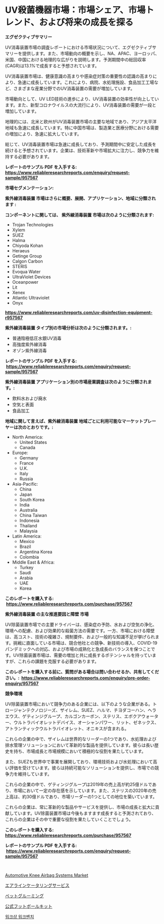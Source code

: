 <p><h1>UV殺菌機器市場：市場シェア、市場トレンド、および将来の成長を探る</h1></p><p><strong>エグゼクティブサマリー</strong></p>
<p><p>UV消毒装置市場の調査レポートにおける市場状況について、エグゼクティブサマリーを提供します。また、市場動向の概要を示し、NA、APAC、ヨーロッパ、米国、中国における地理的な広がりを説明します。予測期間中の総回収率(CAGR)は13.1%で成長すると予想されています。</p><p>UV消毒装置市場は、健康意識の高まりや感染症対策の重要性の認識の高まりにより、急速に成長しています。これにより、病院、水処理施設、食品加工工場など、さまざまな産業分野でのUV消毒装置の需要が増加しています。</p><p>市場動向として、UV LED技術の進歩により、UV消毒装置の効率性が向上しています。また、新型コロナウイルスの大流行により、UV消毒装置の需要が一段と増加しています。</p><p>地理的には、北米と欧州がUV消毒装置市場の主要な地域であり、アジア太平洋地域も急速に成長しています。特に中国市場は、製造業と医療分野における需要の増加により、急速に拡大しています。</p><p>総じて、UV消毒装置市場は急速に成長しており、予測期間中に安定した成長を続けると予想されています。企業は、技術革新や市場拡大に注力し、競争力を維持する必要があります。</p></p>
<p><strong>レポートのサンプル PDF を入手する: <a href="https://www.reliableresearchreports.com/enquiry/request-sample/957567">https://www.reliableresearchreports.com/enquiry/request-sample/957567</a></strong></p>
<p><strong>市場セグメンテーション:</strong></p>
<p><strong> 紫外線消毒装置 市場はさらに概要、展開、アプリケーション、地域に分類されます :</strong></p>
<p><strong>コンポーネントに関しては、 紫外線消毒装置 市場は次のように分類されます: &nbsp;</strong></p>
<p><ul><li>Trojan Technologies</li><li>Xylem</li><li>SUEZ</li><li>Halma</li><li>Chiyoda Kohan</li><li>Heraeus</li><li>Getinge Group</li><li>Calgon Carbon</li><li>STERIS</li><li>Evoqua Water</li><li>UltraViolet Devices</li><li>Oceanpower</li><li>Lit</li><li>Xenex</li><li>Atlantic Ultraviolet</li><li>Onyx</li></ul></p>
<p><strong><a href="https://www.reliableresearchreports.com/uv-disinfection-equipment-r957567">https://www.reliableresearchreports.com/uv-disinfection-equipment-r957567</a></strong></p>
<p><strong> 紫外線消毒装置 タイプ別の市場分析は次のように分類されます。:</strong></p>
<p><ul><li>普通陰極低圧水銀UV消毒</li><li>高強度紫外線消毒</li><li>オゾン紫外線消毒</li></ul></p>
<p><strong>レポートのサンプル PDF を入手する: &nbsp;<a href="https://www.reliableresearchreports.com/enquiry/request-sample/957567">https://www.reliableresearchreports.com/enquiry/request-sample/957567</a></strong></p>
<p><strong> 紫外線消毒装置 アプリケーション別の市場産業調査は次のように分類されます。:</strong></p>
<p><ul><li>飲料水および廃水</li><li>空気と表面</li><li>食品加工</li></ul></p>
<p><strong>地域に関して言えば、紫外線消毒装置 地域ごとに利用可能なマーケットプレーヤーは次のとおりです。:</strong></p>
<p><ul>
    <li>
        North America:
        <ul>
            <li>United States</li>
            <li>Canada</li>
        </ul>
    </li>
    <li>
        Europe:
        <ul>
            <li>Germany</li>
            <li>France</li>
            <li>U.K.</li>
            <li>Italy</li>
            <li>Russia</li>
        </ul>
    </li>
    <li>
        Asia-Pacific:
        <ul>
            <li>China</li>
            <li>Japan</li>
            <li>South Korea</li>
            <li>India</li>
            <li>Australia</li>
            <li>China Taiwan</li>
            <li>Indonesia</li>
            <li>Thailand</li>
            <li>Malaysia</li>
        </ul>
    </li>
    <li>
        Latin America:
        <ul>
            <li>Mexico</li>
            <li>Brazil</li>
            <li>Argentina Korea</li>
            <li>Colombia</li>
        </ul>
    </li>
    <li>
        Middle East & Africa:
        <ul>
            <li>Turkey</li>
            <li>Saudi</li>
            <li>Arabia</li>
            <li>UAE</li>
            <li>Korea</li>
        </ul>
    </li>
    </ul></p>
<p><strong>このレポートを購入する: &nbsp;<a href="https://www.reliableresearchreports.com/purchase/957567">https://www.reliableresearchreports.com/purchase/957567</a></strong></p>
<p><strong>紫外線消毒装置 の主な推進要因と障壁 市場</strong></p>
<p><p>UV除菌装置市場での主要ドライバーは、感染症の予防、水および空気の浄化、環境への配慮、および効果的な殺菌方法の需要です。一方、市場における障壁は、高コスト、技術の複雑さ、規制要件、および一般的な知識不足が挙げられます。挑戦に直面している市場は、競合他社との競争、新技術の導入、COVID-19パンデミックへの対応、および市場の成熟化と急成長のバランスを保つことです。UV除菌装置市場は、需要の増加と共に成長するポテンシャルを持っていますが、これらの課題を克服する必要があります。</p></p>
<p><strong>このレポートを購入する前に、質問がある場合は問い合わせるか、共有してください。:&nbsp; <a href="https://www.reliableresearchreports.com/enquiry/pre-order-enquiry/957567">https://www.reliableresearchreports.com/enquiry/pre-order-enquiry/957567</a></strong></p>
<p><strong>競争環境</strong></p>
<p><p>UV除菌装置市場において競争力のある企業には、以下のような企業がある。トロージャンテクノロジーズ、ザイレム、SUEZ、ハルマ、チヨダコーハン、ヘラエウス、ゲティンジグループ、カルゴンカーボン、ステリス、エボクアウォーター、ウルトラバイオレットデバイス、オーシャンパワー、リット、ゼネックス、アトランティックウルトラバイオレット、オニキスが含まれる。</p><p>これらの企業の中で、ザイレムは世界的なリーダーの1つであり、水処理および排水管理ソリューションにおいて革新的な製品を提供しています。彼らは長い歴史を持ち、市場成長と市場規模において積極的な役割を果たしています。</p><p>また、SUEZも世界中で事業を展開しており、環境技術および水処理において高い評価を受けています。彼らは持続可能なソリューションを提供し、市場での競争力を維持しています。</p><p>これらの企業の中で、ゲティンジグループは2019年の売上高が約25億ドルであり、市場において一定の存在感を示しています。また、ステリスの2020年の売上高は、約30億ドルであり、市場リーダーの1つとしての地位を築いています。</p><p>これらの企業は、常に革新的な製品やサービスを提供し、市場の成長と拡大に貢献しています。UV除菌装置市場は今後もますます成長すると予測されており、これらの企業はその中で重要な役割を果たしていくことでしょう。</p></p>
<p><strong>このレポートを購入する: &nbsp; <a href="https://www.reliableresearchreports.com/purchase/957567">https://www.reliableresearchreports.com/purchase/957567</a></strong></p>
<p><strong>レポートのサンプル PDF を入手する: &nbsp;<a href="https://www.reliableresearchreports.com/enquiry/request-sample/957567">https://www.reliableresearchreports.com/enquiry/request-sample/957567</a></strong><strong></strong></p>
<p>&nbsp;</p>
<p><p><a href="https://www.linkedin.com/pulse/automotive-knee-airbag-systems-market-centers-aspects-growth-ov4fe?trackingId=%2FcuauVXDzNAx5s878fGQMQ%3D%3D">Automotive Knee Airbag Systems Market</a></p><p><a href="https://medium.com/@alioukaye1/%E8%88%AA%E7%A9%BA%E4%BC%9A%E7%A4%BE%E5%90%91%E3%81%91%E3%81%AE%E3%82%AD%E3%83%A3%E3%82%BF%E3%83%AA%E3%83%B3%E3%82%B0%E3%82%B5%E3%83%BC%E3%83%93%E3%82%B9%E5%B8%82%E5%A0%B4%E8%A6%8F%E6%A8%A1%E3%81%A8%E5%B8%82%E5%A0%B4%E5%8B%95%E5%90%91-%E5%AE%8C%E5%85%A8%E3%81%AA%E7%94%A3%E6%A5%AD%E6%A6%82%E8%A6%B3-2024%E5%B9%B4%E3%81%8B%E3%82%892031%E5%B9%B4-958138e7db25">エアラインケータリングサービス</a></p><p><a href="https://github.com/zoetazuur/Market-Research-Report-List-1/blob/main/971519819654.md">ペットグルーミング</a></p><p><a href="https://medium.com/@gustavorn8776xcc/2024%E5%B9%B4%E3%81%8B%E3%82%892031%E5%B9%B4%E3%81%BE%E3%81%A7%E3%81%AE%E6%9C%9F%E9%96%93%E3%81%AB%E4%BA%88%E6%B8%AC%E3%81%95%E3%82%8C%E3%82%8B%E5%85%AC%E5%BC%8F%E3%83%95%E3%83%83%E3%83%88%E3%83%9C%E3%83%BC%E3%83%AB%E3%82%AD%E3%83%83%E3%83%88%E5%B8%82%E5%A0%B4%E3%81%AE%E5%88%86%E6%9E%90%E3%81%A8%E3%82%B5%E3%82%A4%E3%82%BA-566c14b9d5fb">公式フットボールキット</a></p><p><a href="https://medium.com/@earlfeffersj/%EC%9B%8C%ED%81%AC%EC%83%B5-%EC%9B%8C%ED%81%AC%EB%B2%A4%EC%B9%98-%EC%8B%9C%EC%9E%A5-%EB%B6%84%EC%84%9D-%EA%B8%80%EB%A1%9C%EB%B2%8C-%EC%82%B0%EC%97%85-%EC%A0%84%EB%A7%9D-%EB%B0%8F-%EC%98%88%EC%B8%A1-2024%EB%85%84%EB%B6%80%ED%84%B0-2031%EB%85%84%EA%B9%8C%EC%A7%80-9b1f454a3a0c">워크샵 워크벤치</a></p></p>